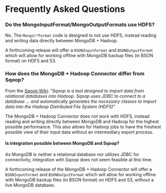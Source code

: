 Frequently Asked Questions
==========================

### Do the MongoInputFormat/MongoOutputFormats use HDFS?

No. The `Mongo\*Format` code is designed to not use HDFS, instead reading and writing data directly between MongoDB + Hadoop.

A forthcoming release will offer a `BSONInputFormat` and `BSONOutputFormat` which will allow for working offline with MongoDB backup files (in BSON format) on HDFS and S3.

### How does the MongoDB + Hadoop Connector differ from Sqoop?

From the [Sqoop Wiki](https://github.com/cloudera/sqoop/wiki): *"Sqoop is a tool designed to import data from relational databases into Hadoop. Sqoop uses JDBC to connect to a database ... and automatically generates the necessary classes to import data into the Hadoop Distributed File System (HDFS)"*

The MongoDB + Hadoop Connector does not work with HDFS, instead reading and writing directly between MongoDB and Hadoop for the highest possible performance.  This also allows for Hadoop jobs to have the freshest possible view of their input data without an intermediary export process.

#### Is integration possible between MongoDB and Sqoop?

As MongoDB is neither a relational database nor utilizes JDBC for connectivity, integration with Sqoop does not seem feasible at this time.

A forthcoming release of the MongoDB + Hadoop Connector will offer a `BSONInputFormat` and `BSONOutputFormat` which will allow for working offline with MongoDB backup files (in BSON format) on HDFS and S3, without a live MongoDB database.
